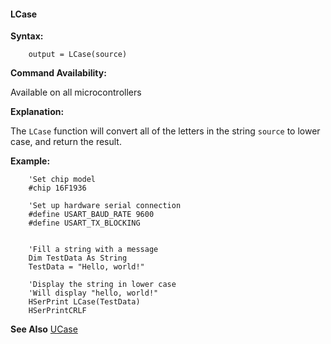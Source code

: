 <div class="section">

<div class="titlepage">

<div>

<div>

#### <span id="_lcase"></span>LCase

</div>

</div>

</div>

<span class="strong">**Syntax:**</span>

``` screen
    output = LCase(source)
```

<span class="strong">**Command Availability:**</span>

Available on all microcontrollers

<span class="strong">**Explanation:**</span>

The `LCase` function will convert all of the letters in the string
`source` to lower case, and return the result.

<span class="strong">**Example:**</span>

``` screen
    'Set chip model
    #chip 16F1936

    'Set up hardware serial connection
    #define USART_BAUD_RATE 9600
    #define USART_TX_BLOCKING


    'Fill a string with a message
    Dim TestData As String
    TestData = "Hello, world!"

    'Display the string in lower case
    'Will display "hello, world!"
    HSerPrint LCase(TestData)
    HSerPrintCRLF
```

<span class="strong">**See Also**</span>
<a href="_ucase.html" class="link" title="UCase">UCase</a>

</div>
